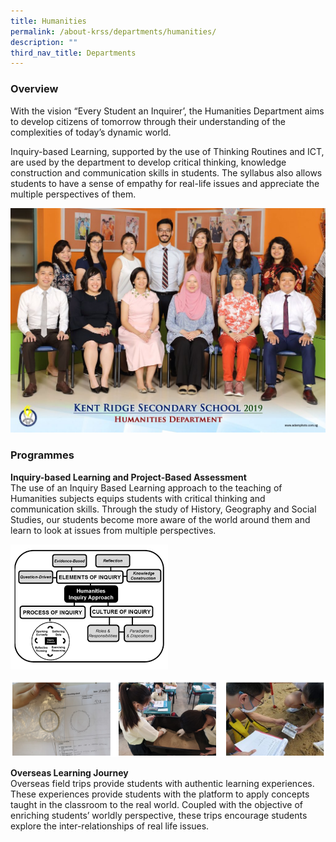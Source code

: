 ```yaml
---
title: Humanities
permalink: /about-krss/departments/humanities/
description: ""
third_nav_title: Departments
---
```

### Overview

With the vision “Every Student an Inquirer’, the Humanities Department aims to develop citizens of tomorrow through their understanding of the complexities of today’s dynamic world.

Inquiry-based Learning, supported by the use of Thinking Routines and ICT, are used by the department to develop critical thinking, knowledge construction and communication skills in students. The syllabus also allows students to have a sense of empathy for real-life issues and appreciate the multiple perspectives of them.

![Humanities](/images/humanities-department-2-1024x731.jpg)

### Programmes

**Inquiry-based Learning and Project-Based Assessment** <br>
The use of an Inquiry Based Learning approach to the teaching of Humanities subjects equips students with critical thinking and communication skills. Through the study of History, Geography and Social Studies, our students become more aware of the world around them and learn to look at issues from multiple perspectives.

<style>  
img {  
  display: block;  
  margin-left: auto;  
  margin-right: auto;  
}  
</style>  
<body><img src="/images/IBL.png" alt="Inquiry-based Learning and Project-Based Assessment" style="width:50%;">  
  
</body>

![Inquiry-based Learning and Project-Based Assessment](/images/IBL2.png)

**Overseas Learning Journey**  
Overseas field trips provide students with authentic learning experiences. These experiences provide students with the platform to apply concepts taught in the classroom to the real world. Coupled with the objective of enriching students’ worldly perspective, these trips encourage students explore the inter-relationships of real life issues.